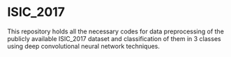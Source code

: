 # ISIC_2017
This repository holds all the necessary codes for data preprocessing of the publicly available ISIC_2017 dataset and classification of them in 3 classes using deep convolutional neural network techniques.
